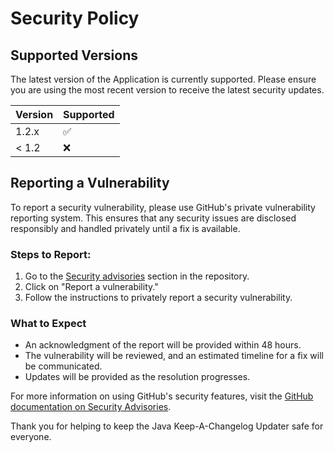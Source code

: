 # Security Policy

## Supported Versions

The latest version of the Application is currently supported. Please ensure you are using the most recent version to receive the latest security updates.

| Version | Supported          |
| ------- | ------------------ |
| 1.2.x   | :white_check_mark: |
| < 1.2   | :x:                |

## Reporting a Vulnerability

To report a security vulnerability, please use GitHub's private vulnerability reporting system. This ensures that any security issues are disclosed responsibly and handled privately until a fix is available.

### Steps to Report:

1. Go to the [Security advisories](https://github.com/kirbylink/java-keep-a-changelog-updater/security/advisories) section in the repository.
2. Click on "Report a vulnerability."
3. Follow the instructions to privately report a security vulnerability.

### What to Expect

- An acknowledgment of the report will be provided within 48 hours.
- The vulnerability will be reviewed, and an estimated timeline for a fix will be communicated.
- Updates will be provided as the resolution progresses.

For more information on using GitHub's security features, visit the [GitHub documentation on Security Advisories](https://docs.github.com/en/code-security/security-advisories).

Thank you for helping to keep the Java Keep-A-Changelog Updater safe for everyone.
